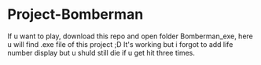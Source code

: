 # Project-Bomberman
If u want to play, download this repo and open folder Bomberman_exe, here u will find .exe file of this project ;D It's working but i forgot to add life number display but u shuld still die if u get hit three times.
